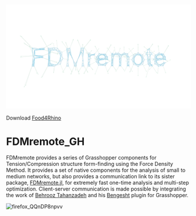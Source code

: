 ![](READMEutils/FDMremote.png)

Download [Food4Rhino](https://www.food4rhino.com/en/app/fdmremote?lang=en)

# FDMremote_GH
FDMremote provides a series of Grasshopper components for Tension/Compression structure form-finding using the Force Density Method. It provides a set of native components for the analysis of small to medium networks, but also provides a communication link to its sister package, [FDMremote.jl](https://github.com/keithjlee/FDMremote), for extremely fast one-time analysis and multi-step optimization. Client-server communication is made possible by integrating the work of [Behrooz Tahanzadeh](https://github.com/behrooz-tahanzadeh) and his [Bengesht](https://github.com/behrooz-tahanzadeh/Bengesht) plugin for Grasshopper.

![firefox_QQnDP8npvv](https://user-images.githubusercontent.com/24748973/210693316-f3ffbb1c-d6bd-459f-9957-681e62880aa8.gif)
